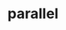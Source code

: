 ---
title: "parallel"
layout: cache
categories: [package, v0.18.1]
meta: {"versions": ["20210922"], "compilers": ["gcc@=7.3.1"], "oss": ["amzn2"], "platforms": ["linux"], "targets": ["aarch64", "graviton2", "x86_64_v3", "x86_64_v4"], "stacks": ["aws-isc", "aws-isc-aarch64", "root"], "num_specs": 4, "num_specs_by_stack": {"root": 4, "aws-isc": 2, "aws-isc-aarch64": 2}}
spec_details: [{"hash": "t3pvvgkex4mw2ndo72hp7aavhnmkd6rw", "compiler": "gcc@=7.3.1", "versions": ["20210922"], "os": "amzn2", "platform": "linux", "target": "x86_64_v4", "variants": [], "stacks": ["root", "aws-isc"], "size": "-", "tarball": "https://binaries.spack.io/releases/v0.18.1/build_cache/linux-amzn2-x86_64_v4/gcc-7.3.1/parallel-20210922/linux-amzn2-x86_64_v4-gcc-7.3.1-parallel-20210922-t3pvvgkex4mw2ndo72hp7aavhnmkd6rw.spack"}, {"hash": "yzv4eisext6odzwj4cev57rb7w5v4tg6", "compiler": "gcc@=7.3.1", "versions": ["20210922"], "os": "amzn2", "platform": "linux", "target": "graviton2", "variants": [], "stacks": ["aws-isc-aarch64", "root"], "size": "-", "tarball": "https://binaries.spack.io/releases/v0.18.1/build_cache/linux-amzn2-graviton2/gcc-7.3.1/parallel-20210922/linux-amzn2-graviton2-gcc-7.3.1-parallel-20210922-yzv4eisext6odzwj4cev57rb7w5v4tg6.spack"}, {"hash": "yzptumg6louvok2olkt5n566ql65r2ax", "compiler": "gcc@=7.3.1", "versions": ["20210922"], "os": "amzn2", "platform": "linux", "target": "aarch64", "variants": [], "stacks": ["aws-isc-aarch64", "root"], "size": "-", "tarball": "https://binaries.spack.io/releases/v0.18.1/build_cache/linux-amzn2-aarch64/gcc-7.3.1/parallel-20210922/linux-amzn2-aarch64-gcc-7.3.1-parallel-20210922-yzptumg6louvok2olkt5n566ql65r2ax.spack"}, {"hash": "axs5bc3iwzgoxnuqlj643b7ykinikc3w", "compiler": "gcc@=7.3.1", "versions": ["20210922"], "os": "amzn2", "platform": "linux", "target": "x86_64_v3", "variants": [], "stacks": ["root", "aws-isc"], "size": "-", "tarball": "https://binaries.spack.io/releases/v0.18.1/build_cache/linux-amzn2-x86_64_v3/gcc-7.3.1/parallel-20210922/linux-amzn2-x86_64_v3-gcc-7.3.1-parallel-20210922-axs5bc3iwzgoxnuqlj643b7ykinikc3w.spack"}]
---